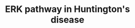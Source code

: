 ---
annotations:
- id: PW:0000013
  parent: disease pathway
  type: Pathway Ontology
  value: disease pathway
- id: PW:0000017
  parent: disease pathway
  type: Pathway Ontology
  value: Huntington's disease pathway
- id: DOID:12858
  parent: central nervous system disease
  type: Disease Ontology
  value: Huntington's disease
- id: PW:0000003
  parent: signaling pathway
  type: Pathway Ontology
  value: signaling pathway
authors:
- AARandCo
- Mkutmon
- Khanspers
- AMTan
- MaintBot
- Nirupama
- Eweitz
communities:
- Diseases
- RareDiseases
description: This ERK pathway is implicated in Huntington's Disease. The ligands BDNF,
  EGF, and Glu bind to their respective receptors (TrkB, EGFR, mGluR) and start a
  signal transduction pathway starting with RAS and RAF1 which lead to the stimulation
  of MEK Then ERK. ERK promotes function of MSK1 (downstream kinase), ElK1 and CREB
  (Transcription Factors), and Caspases 3/7 (apoptotic molecules). These downstream
  targets are implicated in producing the effects of Huntington's Disease at the cellular
  level. This pathway is based off figure 1 from Bodai et al.  Proteins on this pathway
  have targeted assays available via the [https://assays.cancer.gov/available_assays?wp_id=WP3853
  CPTAC Assay Portal]
last-edited: 2021-12-17
ndex: e4a0aed2-8b67-11eb-9e72-0ac135e8bacf
organisms:
- Homo sapiens
redirect_from:
- /index.php/Pathway:WP3853
- /instance/WP3853
- /instance/WP3853_r120593
revision: r120593
schema-jsonld:
- '@context': https://schema.org/
  '@id': https://wikipathways.github.io/pathways/WP3853.html
  '@type': Dataset
  creator:
    '@type': Organization
    name: WikiPathways
  description: This ERK pathway is implicated in Huntington's Disease. The ligands
    BDNF, EGF, and Glu bind to their respective receptors (TrkB, EGFR, mGluR) and
    start a signal transduction pathway starting with RAS and RAF1 which lead to the
    stimulation of MEK Then ERK. ERK promotes function of MSK1 (downstream kinase),
    ElK1 and CREB (Transcription Factors), and Caspases 3/7 (apoptotic molecules).
    These downstream targets are implicated in producing the effects of Huntington's
    Disease at the cellular level. This pathway is based off figure 1 from Bodai et
    al.  Proteins on this pathway have targeted assays available via the [https://assays.cancer.gov/available_assays?wp_id=WP3853
    CPTAC Assay Portal]
  keywords:
  - BDNF
  - CASP3
  - CASP7
  - CREB
  - EGF
  - EGFR
  - ELK1
  - ERK
  - GRM1
  - Glutamate
  - HTT
  - MEK
  - MSK1
  - NTRK2
  - RAF1
  - RAS
  license: CC0
  name: ERK pathway in Huntington's disease
seo: CreativeWork
title: ERK pathway in Huntington's disease
wpid: WP3853
---